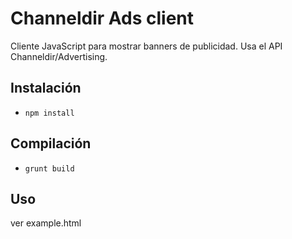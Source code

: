 # Channeldir Ads client
Cliente JavaScript para mostrar banners de publicidad. Usa el API Channeldir/Advertising.

## Instalación
* `npm install`

## Compilación
* `grunt build`

## Uso
ver example.html

